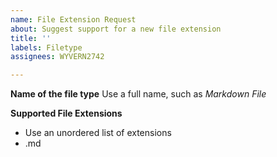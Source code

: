 ```yaml
---
name: File Extension Request
about: Suggest support for a new file extension
title: ''
labels: Filetype
assignees: WYVERN2742

---
```


**Name of the file type**
Use a full name, such as *Markdown File*

**Supported File Extensions**
- Use an unordered list of extensions
- .md

